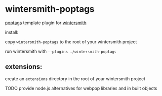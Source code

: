 wintersmith-poptags
===================

[poptags](https://github.com/webpop/poptags) template plugin for [wintersmith](https://github.com/jnordberg/wintersmith)

install:

copy `wintersmith-poptags` to the root of your wintersmith project

run wintersmith with `--plugins ./wintersmith-poptags`

## extensions:

create an `extensions` directory in the root of your wintersmith project

TODO provide node.js alternatives for webpop libraries and in built objects

	